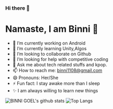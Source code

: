 ### Hi there 👋
 
# Namaste, I am Binni 🙈 
- 🔭 I’m currently working on Android
- 🌱 I’m currently learning Unity,Algos
- 👯 I’m looking to collaborate on Github
- 🤔 I’m looking for help with competitive coding 
- 💬 Ask me about tech related stuffs and kpop.
- 📫 How to reach me: binni1108@gmail.com
- 😄 Pronouns: Her/She
- ⚡ Fun fact: I stay awake more than I sleep 
- ✨ I am always willing to learn new things  

![BINNI GOEL's github stats](https://github-readme-stats.vercel.app/api?username=binni1108&show_icons=true&theme=monokai)
![Top Langs](https://github-readme-stats.vercel.app/api/top-langs/?username=binni1108&theme=radical&layout=compact) 
